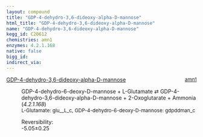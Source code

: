```yaml
---
layout: compound
title: "GDP-4-dehydro-3,6-dideoxy-alpha-D-mannose"
html_title: "GDP-4-dehydro-3,6-dideoxy-alpha-D-mannose"
name: "GDP-4-dehydro-3,6-dideoxy-alpha-D-mannose"
kegg_id: C20612
chemistries: amn1
enzymes: 4.2.1.168
native: false
bigg_id:
indirect_via:
---
```

<dl><dt class='rs-product'><a href='{{ site.url }}{{ site.baseurl }}/compounds/C20612' class='link-dark' data-bs-toggle='tooltip' data-bs-html='true' data-bs-title='KEGG: C20612'>GDP-4-dehydro-3,6-dideoxy-alpha-D-mannose</a><span style='float: right; max-width: 40%'><a href='{{ site.url }}{{ site.baseurl }}/chemistries/amn1' class='link-dark opacity-50' style='font-size: small; word-wrap: anywhere;'>amn1</a></span></dt><dd><p>GDP-4-dehydro-6-deoxy-D-mannose + L-Glutamate &#8644; GDP-4-dehydro-3,6-dideoxy-alpha-D-mannose + 2-Oxoglutarate + Ammonia (<i>4.2.1.168</i>)<br /><span style='font-size: small;'><span data-bs-toggle='tooltip' data-bs-html='true' data-bs-title='KEGG: C00025'>L-Glutamate</span>: glu__L_c, <span data-bs-toggle='tooltip' data-bs-html='true' data-bs-title='KEGG: C01222'>GDP-4-dehydro-6-deoxy-D-mannose</span>: gdpddman_c</span><br /><div class="reversibility_info">Reversibility: <div class="progress" style="flex-direction: row-reverse;"><div class="progress-bar bg-success" role="progressbar" style="width: 50.45%" aria-valuenow="-5.045453077027561" aria-valuemin="0" aria-valuemax="10"></div><div class="progress-bar bg-warning" role="progressbar" style="width: 2.45%" aria-valuenow="-5.045453077027561" aria-valuemin="0" aria-valuemax="10"></div></div><span>-5.05&plusmn;0.25</span><div class="progress"><div class="progress-bar bg-danger" role="progressbar" style="width: 0%" aria-valuenow="-5.045453077027561" aria-valuemin="0" aria-valuemax="10"></div></div></div></p><dl></dl></dd></dl>